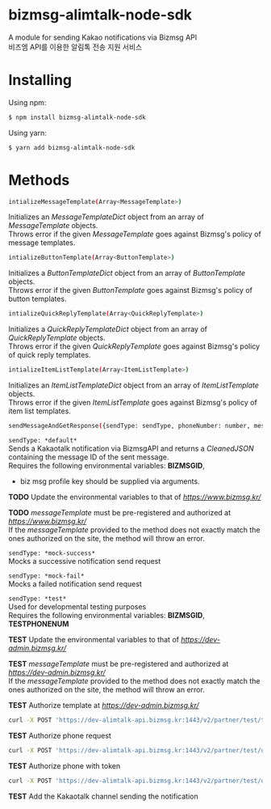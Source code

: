 # bizmsg-alimtalk-node-sdk

A module for sending Kakao notifications via Bizmsg API\
비즈엠 API를 이용한 알림톡 전송 지원 서비스

# Installing

Using npm:

```bash
$ npm install bizmsg-alimtalk-node-sdk
```

Using yarn:

```bash
$ yarn add bizmsg-alimtalk-node-sdk
```

# Methods

```bash
intializeMessageTemplate(Array<MessageTemplate>)
```

Initializes an _MessageTemplateDict_ object from an array of _MessageTemplate_ objects.\
Throws error if the given _MessageTemplate_ goes against Bizmsg's policy of message templates.

```bash
intializeButtonTemplate(Array<ButtonTemplate>)
```

Initializes a _ButtonTemplateDict_ object from an array of _ButtonTemplate_ objects.\
Throws error if the given _ButtonTemplate_ goes against Bizmsg's policy of button templates.

```bash
intializeQuickReplyTemplate(Array<QuickReplyTemplate>)
```

Initializes a _QuickReplyTemplateDict_ object from an array of _QuickReplyTemplate_ objects.\
Throws error if the given _QuickReplyTemplate_ goes against Bizmsg's policy of quick reply templates.

```bash
intializeItemListTemplate(Array<ItemListTemplate>)
```

Initializes an _ItemListTemplateDict_ object from an array of _ItemListTemplate_ objects.\
Throws error if the given _ItemListTemplate_ goes against Bizmsg's policy of item list templates.

```bash
sendMessageAndGetResponse({sendType: sendType, phoneNumber: number, messageTemplate: MessageTemplate, keyValue: KeyValue})
```

`sendType: *default*`\
Sends a Kakaotalk notification via BizmsgAPI and returns a _CleanedJSON_ containing the message ID of the sent message.\
Requires the following environmental variables: **BIZMSGID**, 

- biz msg profile key should be supplied via arguments.

**TODO** Update the environmental variables to that of *https://www.bizmsg.kr/*

**TODO** _messageTemplate_ must be pre-registered and authorized at *https://www.bizmsg.kr/* \
If the _messageTemplate_ provided to the method does not exactly match the ones authorized on the site, the method will throw an error.

`sendType: *mock-success*`\
Mocks a successive notification send request

`sendType: *mock-fail*`\
Mocks a failed notification send request

`sendType: *test*`\
Used for developmental testing purposes\
Requires the following environmental variables: **BIZMSGID**, **TESTPHONENUM**

**TEST** Update the environmental variables to that of *https://dev-admin.bizmsg.kr/*

**TEST** _messageTemplate_ must be pre-registered and authorized at *https://dev-admin.bizmsg.kr/* \
If the _messageTemplate_ provided to the method does not exactly match the ones authorized on the site, the method will throw an error.

**TEST** Authorize template at *https://dev-admin.bizmsg.kr/*

```bash
curl -X POST 'https://dev-alimtalk-api.bizmsg.kr:1443/v2/partner/test/template/approve' -H "userid:*dev-userID*" -d "senderKey=*dev-senderKey*&templateCode=*dev-templateCode*"
```

**TEST** Authorize phone request

```bash
curl -X POST 'https://dev-alimtalk-api.bizmsg.kr:1443/v2/partner/test/user/token?phoneNumber=*phonenumber*'
```

**TEST** Authorize phone with token

```bash
curl -X POST 'https://dev-alimtalk-api.bizmsg.kr:1443/v2/partner/test/user/certify?phoneNumber=*phonenumber*&token=*token*'
```

**TEST** Add the Kakaotalk channel sending the notification
